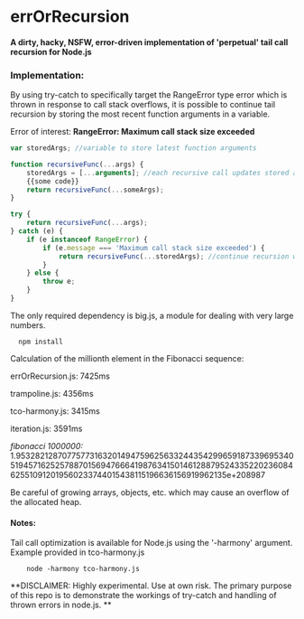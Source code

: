 # errOrRecursion


#### A dirty, hacky, NSFW, error-driven implementation of 'perpetual' tail call recursion for Node.js 

### Implementation: 


By using try-catch to specifically target the RangeError type error which is thrown in response to call stack overflows, it is possible to continue tail recursion by storing the most recent function arguments in a variable.
  
 Error of interest:		**RangeError: Maximum call stack size exceeded**

```javascript
var storedArgs; //variable to store latest function arguments

function recursiveFunc(...args) {
    storedArgs = [...arguments]; //each recursive call updates stored arguments 
    {{some code}}
    return recursiveFunc(...someArgs);
}

try {
    return recursiveFunc(...args);
} catch (e) {
    if (e instanceof RangeError) {
        if (e.message === 'Maximum call stack size exceeded') {
            return recursiveFunc(...storedArgs); //continue recursion with stored arguments
        }
    } else {
        throw e;
    }
}
``` 

 The only required dependency is big.js, a module for dealing with very large numbers. 
  
      npm install
  
 Calculation of the millionth element in the Fibonacci sequence:

errOrRecursion.js: 7425ms

trampoline.js:     4356ms

tco-harmony.js:    3415ms

iteration.js:      3591ms
 

*fibonacci 1000000:* 1.953282128707757731632014947596256332443542996591873396953405194571625257887015694766641987634150146128879524335220236084625510912019560233744015438115196636156919962135e+208987

Be careful of growing arrays, objects, etc. which may cause an overflow of the allocated heap.

 #### Notes: 
   Tail call optimization is available for Node.js using the '-harmony' argument. Example provided in tco-harmony.js
    	
    	node -harmony tco-harmony.js

**DISCLAIMER: Highly experimental. Use at own risk. The primary purpose of this repo is to demonstrate the workings of try-catch and handling of thrown errors in node.js. **



 	

